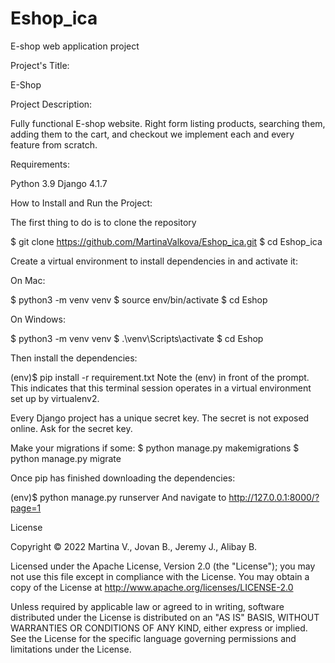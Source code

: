 # Eshop_ica
E-shop web application project


Project's Title:

E-Shop


Project Description:

Fully functional E-shop website. Right form listing products, searching them, adding them to the cart, and checkout we implement each and every feature from scratch.


Requirements:

Python 3.9
Django 4.1.7


How to Install and Run the Project:

The first thing to do is to clone the repository

$ git clone https://github.com/MartinaValkova/Eshop_ica.git
$ cd Eshop_ica

Create a virtual environment to install dependencies in and activate it:
 

On Mac:

$ python3 -m venv venv
$ source env/bin/activate
$ cd Eshop

On Windows:

$ python3 -m venv venv
$ .\venv\Scripts\activate
$ cd Eshop



Then install the dependencies:

(env)$ pip install -r requirement.txt
Note the (env) in front of the prompt. This indicates that this terminal session operates in a virtual environment set up by virtualenv2.

Every Django project has a unique secret key. The secret is not exposed online. Ask for the secret key.

Make your migrations if some:
$ python manage.py makemigrations
$ python manage.py migrate

Once pip has finished downloading the dependencies:

(env)$ python manage.py runserver
And navigate to http://127.0.0.1:8000/?page=1 




License

Copyright © 2022 Martina V., Jovan B., Jeremy J., Alibay B.

Licensed under the Apache License, Version 2.0 (the "License"); you may not use this file except in compliance with the License. You may obtain a copy of the License at http://www.apache.org/licenses/LICENSE-2.0

Unless required by applicable law or agreed to in writing, software distributed under the License is distributed on an "AS IS" BASIS, WITHOUT WARRANTIES OR CONDITIONS OF ANY KIND, either express or implied. See the License for the specific language governing permissions and limitations under the License.
#